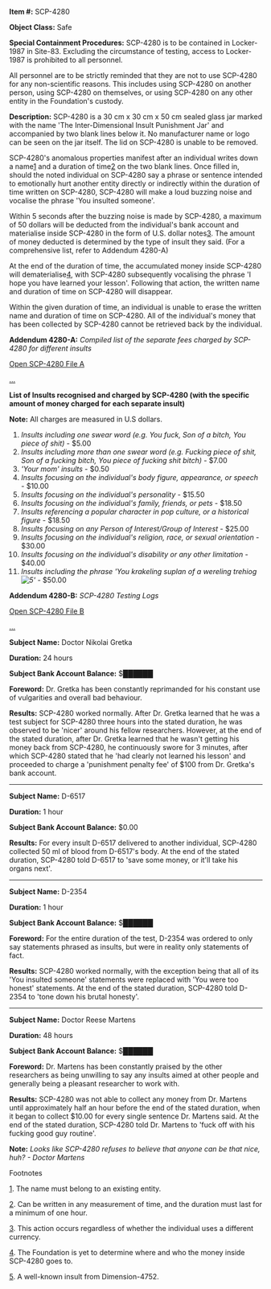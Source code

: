 **Item #:** SCP-4280

**Object Class:** Safe

**Special Containment Procedures:** SCP-4280 is to be contained in Locker-1987 in Site-83. Excluding the circumstance of testing, access to Locker-1987 is prohibited to all personnel.

All personnel are to be strictly reminded that they are not to use SCP-4280 for any non-scientific reasons. This includes using SCP-4280 on another person, using SCP-4280 on themselves, or using SCP-4280 on any other entity in the Foundation's custody.

**Description:** SCP-4280 is a 30 cm x 30 cm x 50 cm sealed glass jar marked with the name 'The Inter-Dimensional Insult Punishment Jar' and accompanied by two blank lines below it. No manufacturer name or logo can be seen on the jar itself. The lid on SCP-4280 is unable to be removed.

SCP-4280's anomalous properties manifest after an individual writes down a name[1](javascript:;) and a duration of time[2](javascript:;) on the two blank lines. Once filled in, should the noted individual on SCP-4280 say a phrase or sentence intended to emotionally hurt another entity directly or indirectly within the duration of time written on SCP-4280, SCP-4280 will make a loud buzzing noise and vocalise the phrase 'You insulted someone'.

Within 5 seconds after the buzzing noise is made by SCP-4280, a maximum of 50 dollars will be deducted from the individual's bank account and materialise inside SCP-4280 in the form of U.S. dollar notes[3](javascript:;). The amount of money deducted is determined by the type of insult they said. (For a comprehensive list, refer to Addendum 4280-A)

At the end of the duration of time, the accumulated money inside SCP-4280 will dematerialise[4](javascript:;), with SCP-4280 subsequently vocalising the phrase 'I hope you have learned your lesson'. Following that action, the written name and duration of time on SCP-4280 will disappear.

Within the given duration of time, an individual is unable to erase the written name and duration of time on SCP-4280. All of the individual's money that has been collected by SCP-4280 cannot be retrieved back by the individual.

**Addendum 4280-A:** _Compiled list of the separate fees charged by SCP-4280 for different insults_

[Open SCP-4280 File A](javascript:;)

[...](javascript:;)

**List of Insults recognised and charged by SCP-4280 (with the specific amount of money charged for each separate insult)**

**Note:** All charges are measured in U.S dollars.

1.  _Insults including one swear word (e.g. You fuck, Son of a bitch, You piece of shit)_ - $5.00
2.  _Insults including more than one swear word (e.g. Fucking piece of shit, Son of a fucking bitch, You piece of fucking shit bitch)_ - $7.00
3.  _'Your mom' insults_ - $0.50
4.  _Insults focusing on the individual's body figure, appearance, or speech_ - $10.00
5.  _Insults focusing on the individual's personality_ - $15.50
6.  _Insults focusing on the individual's family, friends, or pets_ - $18.50
7.  _Insults referencing a popular character in pop culture, or a historical figure_ - $18.50
8.  _Insults focusing on any Person of Interest/Group of Interest_ - $25.00
9.  _Insults focusing on the individual's religion, race, or sexual orientation_ - $30.00
10.  _Insults focusing on the individual's disability or any other limitation_ - $40.00
11.  _Insults including the phrase 'You krakeling suplan of a wereling trehiog![5](javascript:;)'_ - $50.00

**Addendum 4280-B:** _SCP-4280 Testing Logs_

[Open SCP-4280 File B](javascript:;)

[...](javascript:;)

**Subject Name:** Doctor Nikolai Gretka

**Duration:** 24 hours

**Subject Bank Account Balance:** $██████

**Foreword:** Dr. Gretka has been constantly reprimanded for his constant use of vulgarities and overall bad behaviour.

**Results:** SCP-4280 worked normally. After Dr. Gretka learned that he was a test subject for SCP-4280 three hours into the stated duration, he was observed to be 'nicer' around his fellow researchers. However, at the end of the stated duration, after Dr. Gretka learned that he wasn't getting his money back from SCP-4280, he continuously swore for 3 minutes, after which SCP-4280 stated that he 'had clearly not learned his lesson' and proceeded to charge a 'punishment penalty fee' of $100 from Dr. Gretka's bank account.

* * *

**Subject Name:** D-6517

**Duration:** 1 hour

**Subject Bank Account Balance:** $0.00

**Results:** For every insult D-6517 delivered to another individual, SCP-4280 collected 50 ml of blood from D-6517's body. At the end of the stated duration, SCP-4280 told D-6517 to 'save some money, or it'll take his organs next'.

* * *

**Subject Name:** D-2354

**Duration:** 1 hour

**Subject Bank Account Balance:** $██████

**Foreword:** For the entire duration of the test, D-2354 was ordered to only say statements phrased as insults, but were in reality only statements of fact.

**Results:** SCP-4280 worked normally, with the exception being that all of its 'You insulted someone' statements were replaced with 'You were too honest' statements. At the end of the stated duration, SCP-4280 told D-2354 to 'tone down his brutal honesty'.

* * *

**Subject Name:** Doctor Reese Martens

**Duration:** 48 hours

**Subject Bank Account Balance:** $██████

**Foreword:** Dr. Martens has been constantly praised by the other researchers as being unwilling to say any insults aimed at other people and generally being a pleasant researcher to work with.

**Results:** SCP-4280 was not able to collect any money from Dr. Martens until approximately half an hour before the end of the stated duration, when it began to collect $10.00 for every single sentence Dr. Martens said. At the end of the stated duration, SCP-4280 told Dr. Martens to 'fuck off with his fucking good guy routine'.

**Note:** _Looks like SCP-4280 refuses to believe that anyone can be that nice, huh? - Doctor Martens_

Footnotes

[1](javascript:;). The name must belong to an existing entity.

[2](javascript:;). Can be written in any measurement of time, and the duration must last for a minimum of one hour.

[3](javascript:;). This action occurs regardless of whether the individual uses a different currency.

[4](javascript:;). The Foundation is yet to determine where and who the money inside SCP-4280 goes to.

[5](javascript:;). A well-known insult from Dimension-4752.
